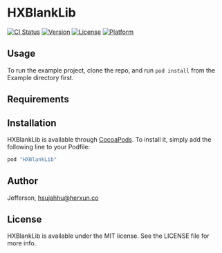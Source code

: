 # HXBlankLib

[![CI Status](http://img.shields.io/travis/Jefferson/HXBlankLib.svg?style=flat)](https://travis-ci.org/Jefferson/HXBlankLib)
[![Version](https://img.shields.io/cocoapods/v/HXBlankLib.svg?style=flat)](http://cocoapods.org/pods/HXBlankLib)
[![License](https://img.shields.io/cocoapods/l/HXBlankLib.svg?style=flat)](http://cocoapods.org/pods/HXBlankLib)
[![Platform](https://img.shields.io/cocoapods/p/HXBlankLib.svg?style=flat)](http://cocoapods.org/pods/HXBlankLib)

## Usage

To run the example project, clone the repo, and run `pod install` from the Example directory first.

## Requirements

## Installation

HXBlankLib is available through [CocoaPods](http://cocoapods.org). To install
it, simply add the following line to your Podfile:

```ruby
pod "HXBlankLib"
```

## Author

Jefferson, hsujahhu@herxun.co

## License

HXBlankLib is available under the MIT license. See the LICENSE file for more info.
